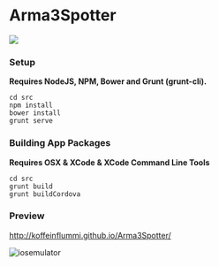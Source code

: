 Arma3Spotter
============

[![](http://img.shields.io/travis/KoffeinFlummi/Arma3Spotter.svg)](https://travis-ci.org/KoffeinFlummi/Arma3Spotter)


### Setup

**Requires NodeJS, NPM, Bower and Grunt (grunt-cli).**

```shell
cd src
npm install
bower install
grunt serve
```

### Building App Packages

**Requires OSX & XCode & XCode Command Line Tools**

```shell
cd src
grunt build
grunt buildCordova
```



### Preview

http://koffeinflummi.github.io/Arma3Spotter/

![iosemulator](https://cloud.githubusercontent.com/assets/1235520/4808109/d7af09c0-5e9c-11e4-8515-86a200577c9e.png)
